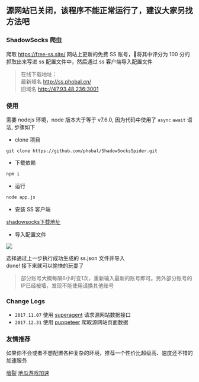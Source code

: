 ## 源网站已关闭，该程序不能正常运行了，建议大家另找方法吧

### ShadowSocks 爬虫

爬取 <https://free-ss.site/> 网站上更新的免费 SS 账号，将其中评分为 100 分的抓取出来写进 ss 配置文件中，然后通过 ss 客户端导入配置文件  

> 在线下载地址：  
> 最新域名 <http://ss.phobal.cn/>  
> 旧域名 <http://47.93.48.236:3001>

### 使用

需要 nodejs 环境，node 版本大于等于 v7.6.0, 因为代码中使用了 `async` `await` 语法, 步骤如下

* clone 项目

``` git
git clone https://github.com/phobal/ShadowSocksSpider.git
```

* 下载依赖

``` bash
npm i
```

* 运行

``` bash
node app.js
```

* 安装 SS 客户端

[shadowsocks下载地址](https://github.com/shadowsocks/ShadowsocksX-NG)

* 导入配置文件

![](./assets/1.jpg)

选择通过上一步执行成功生成的 ss.json 文件并导入  
done!
接下来就可以愉快的玩耍了

> 部分账号大概每隔6小时变1次，重新输入最新的账号即可。另外部分账号的IP已经被墙，发现不能使用请换其他账号

### Change Logs

* `2017.11.07` 使用 [superagent](https://github.com/visionmedia/superagent) 请求源网站数据接口
* `2017.12.31` 使用 [puppeteer](https://github.com/GoogleChrome/puppeteer) 爬取源网站页面数据 

### 友情推荐

如果你不会或者不想配置各种复杂的环境，推荐一个性价比超级高、速度还不错的加速服务  

[墙裂](https://go.qianglie.cc/aff.php?aff=2189)
[地瓜游戏加速](https://www.diguass.me/aff.php?aff=429)
